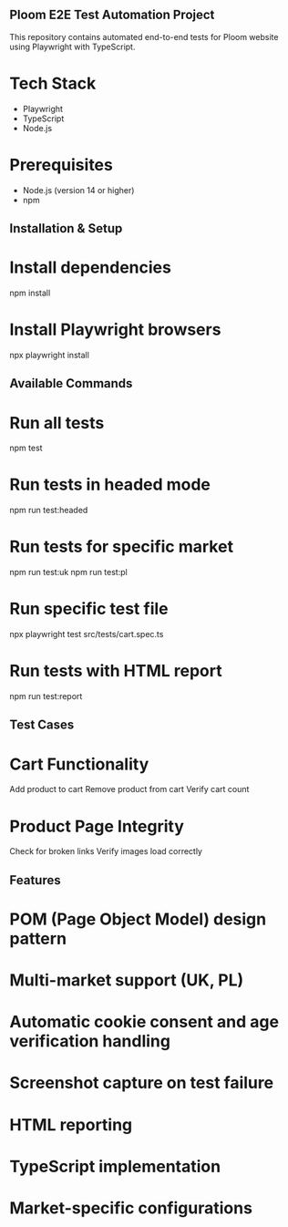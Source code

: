 ## Ploom E2E Test Automation Project

This repository contains automated end-to-end tests for Ploom website using Playwright with TypeScript.

# Tech Stack
- Playwright
- TypeScript
- Node.js

# Prerequisites
- Node.js (version 14 or higher)
- npm

## Installation & Setup

# Install dependencies
npm install

# Install Playwright browsers
npx playwright install

## Available Commands
# Run all tests
npm test

# Run tests in headed mode
npm run test:headed

# Run tests for specific market
npm run test:uk
npm run test:pl

# Run specific test file
npx playwright test src/tests/cart.spec.ts

# Run tests with HTML report
npm run test:report

## Test Cases

# Cart Functionality

Add product to cart
Remove product from cart
Verify cart count


# Product Page Integrity

Check for broken links
Verify images load correctly



## Features

# POM (Page Object Model) design pattern
# Multi-market support (UK, PL)
# Automatic cookie consent and age verification handling
# Screenshot capture on test failure
# HTML reporting
# TypeScript implementation
# Market-specific configurations
